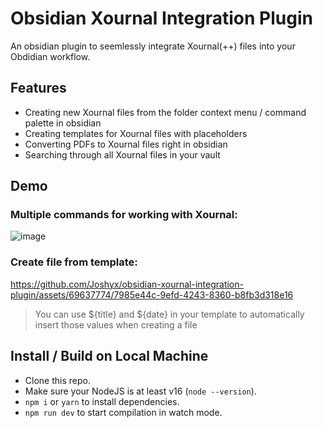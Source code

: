 # Obsidian Xournal Integration Plugin

An obsidian plugin to seemlessly integrate Xournal(++) files into your Obdidian workflow.

## Features

- Creating new Xournal files from the folder context menu / command palette in obsidian
- Creating templates for Xournal files with placeholders
- Converting PDFs to Xournal files right in obsidian
- Searching through all Xournal files in your vault

## Demo

### Multiple commands for working with Xournal:
![image](https://github.com/Joshyx/obsidian-xournal-integration-plugin/assets/69637774/f5cb77cb-8891-43ad-b04c-d736326346a7)


### Create file from template:

https://github.com/Joshyx/obsidian-xournal-integration-plugin/assets/69637774/7985e44c-9efd-4243-8360-b8fb3d318e16

> You can use ${title} and ${date} in your template to automatically insert those values when creating a file

## Install / Build on Local Machine

- Clone this repo.
- Make sure your NodeJS is at least v16 (`node --version`).
- `npm i` or `yarn` to install dependencies.
- `npm run dev` to start compilation in watch mode.
